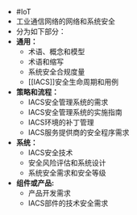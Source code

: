 - #IoT
- 工业通信网络的网络和系统安全
- 分为如下部分：
- **通用：**
	- 术语、概念和模型
	- 术语和缩写
	- 系统安全合规度量
	- [[IACS]]安全生命周期和用例
- **策略和流程：**
	- IACS安全管理系统的需求
	- IACS安全管理系统的实施指南
	- IACS环境的补丁管理
	- IACS服务提供商的安全程序需求
- **系统：**
	- IACS安全技术
	- 安全风险评估和系统设计
	- 系统安全需求和安全等级
- **组件或产品:**
	- 产品开发需求
	- IACS部件的技术安全需求